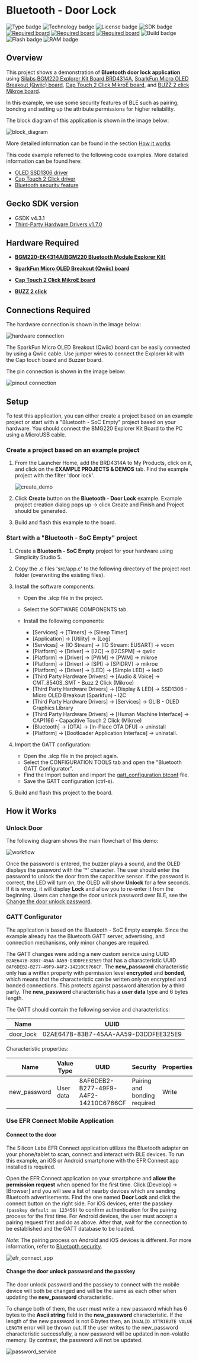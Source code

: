 # Bluetooth - Door Lock

![Type badge](https://img.shields.io/badge/dynamic/json?url=https://raw.githubusercontent.com/SiliconLabs/application_examples_ci/master/bluetooth_applications/bluetooth_door_lock_common.json&label=Type&query=type&color=green)
![Technology badge](https://img.shields.io/badge/dynamic/json?url=https://raw.githubusercontent.com/SiliconLabs/application_examples_ci/master/bluetooth_applications/bluetooth_door_lock_common.json&label=Technology&query=technology&color=green)
![License badge](https://img.shields.io/badge/dynamic/json?url=https://raw.githubusercontent.com/SiliconLabs/application_examples_ci/master/bluetooth_applications/bluetooth_door_lock_common.json&label=License&query=license&color=green)
![SDK badge](https://img.shields.io/badge/dynamic/json?url=https://raw.githubusercontent.com/SiliconLabs/application_examples_ci/master/bluetooth_applications/bluetooth_door_lock_common.json&label=SDK&query=sdk&color=green)
[![Required board](https://img.shields.io/badge/Mikroe-Cap%20Touch%202%20click-green)](https://www.mikroe.com/cap-touch-2-click)
[![Required board](https://img.shields.io/badge/Mikroe-BUZZ%202%20CLICK-green)](https://www.mikroe.com/buzz-2-click)
[![Required board](https://img.shields.io/badge/Sparkfun-Micro%20OLED%20Breakout-green)](https://www.sparkfun.com/products/14532)
![Build badge](https://img.shields.io/endpoint?url=https://raw.githubusercontent.com/SiliconLabs/application_examples_ci/master/bluetooth_applications/bluetooth_door_lock_build_status.json)
![Flash badge](https://img.shields.io/badge/dynamic/json?url=https://raw.githubusercontent.com/SiliconLabs/application_examples_ci/master/bluetooth_applications/bluetooth_door_lock_common.json&label=Flash&query=flash&color=blue)
![RAM badge](https://img.shields.io/badge/dynamic/json?url=https://raw.githubusercontent.com/SiliconLabs/application_examples_ci/master/bluetooth_applications/bluetooth_door_lock_common.json&label=RAM&query=ram&color=blue)

## Overview

This project shows a demonstration of **Bluetooth door lock application** using [Silabs BGM220 Explorer Kit Board BRD4314A](https://www.silabs.com/development-tools/wireless/bluetooth/bgm220-explorer-kit), [SparkFun Micro OLED Breakout (Qwiic) board](https://www.sparkfun.com/products/14532), [Cap Touch 2 Click MikroE board](https://www.mikroe.com/cap-touch-2-click), and [BUZZ 2 click Mikroe board](https://www.mikroe.com/buzz-2-click).

In this example, we use some security features of BLE such as pairing, bonding and setting up the attribute permissions for higher reliability.

The block diagram of this application is shown in the image below:

![block_diagram](images/block_diagram.png)

More detailed information can be found in the section [How it works](#how-it-works)

This code example referred to the following code examples. More detailed information can be found here:

- [OLED SSD1306 driver](https://github.com/SiliconLabs/third_party_hw_drivers_extension/tree/master/driver/public/silabs/micro_oled_ssd1306)
- [Cap Touch 2 Click driver](https://github.com/SiliconLabs/third_party_hw_drivers_extension/tree/master/driver/public/mikroe/captouch2_cap1166)
- [Bluetooth security feature](https://github.com/SiliconLabs/bluetooth_stack_features/tree/master/security)

## Gecko SDK version

- GSDK v4.3.1
- [Third-Party Hardware Drivers v1.7.0](https://github.com/SiliconLabs/third_party_hw_drivers_extension)

## Hardware Required

- [**BGM220-EK4314A(BGM220 Bluetooth Module Explorer Kit)**](https://www.silabs.com/development-tools/wireless/bluetooth/bgm220-explorer-kit)

- [**SparkFun Micro OLED Breakout (Qwiic) board**](https://www.sparkfun.com/products/14532)

- [**Cap Touch 2 Click MikroE board**](https://www.mikroe.com/cap-touch-2-click)

- [**BUZZ 2 click**](https://www.mikroe.com/buzz-2-click)

## Connections Required

The hardware connection is shown in the image below:

![hardware connection](images/hardware_connection.png)

The SparkFun Micro OLED Breakout (Qwiic) board can be easily connected by using a Qwiic cable. Use jumper wires to connect the Explorer kit with the Cap touch board and Buzzer board.

The pin connection is shown in the image below:

![pinout connection](images/pinout_connection.png)

## Setup

To test this application, you can either create a project based on an example project or start with a "Bluetooth - SoC Empty" project based on your hardware. You should connect the BMG220 Explorer Kit Board to the PC using a MicroUSB cable.

### Create a project based on an example project

1. From the Launcher Home, add the BRD4314A  to My Products, click on it, and click on the **EXAMPLE PROJECTS & DEMOS** tab. Find the example project with the filter 'door lock'.

   ![create_demo](images/creat_demo.png "Create a project based on an example project")

2. Click **Create** button on the **Bluetooth - Door Lock** example. Example project creation dialog pops up -> click Create and Finish and Project should be generated.

3. Build and flash this example to the board.

### Start with a "Bluetooth - SoC Empty" project

1. Create a **Bluetooth - SoC Empty** project for your hardware using Simplicity Studio 5.

2. Copy the .c files 'src/app.c' to the following directory of the project root folder (overwriting the existing files).

3. Install the software components:

    - Open the .slcp file in the project.

    - Select the SOFTWARE COMPONENTS tab.

    - Install the following components:

        - [Services] →  [Timers] →  [Sleep Timer]
        - [Application] →  [Utility] → [Log]
        - [Services] →  [IO Stream] → [IO Stream: EUSART] → vcom
        - [Platform] →  [Driver] → [I2C] →  [I2CSPM] → qwiic
        - [Platform] →  [Driver] → [PWM] →  [PWM] → mikroe
        - [Platform] →  [Driver] → [SPI] →  [SPIDRV] → mikroe
        - [Platform] →  [Driver] → [LED] → [Simple LED] → led0
        - [Third Party Hardware Drivers] → [Audio & Voice] → CMT_8540S_SMT - Buzz 2 Click (Mikroe)
        - [Third Party Hardware Drivers] → [Display & LED] → SSD1306 - Micro OLED Breakout (Sparkfun) - I2C
        - [Third Party Hardware Drivers] → [Services] → GLIB - OLED Graphics Library
        - [Third Party Hardware Drivers] → [Human Machine Interface] → CAP1166 - Capacitive Touch 2 Click (Mikroe)
        - [Bluetooth] → [OTA] → [In-Place OTA DFU] → uninstall
        - [Platform] → [Bootloader Application Interface] → uninstall.

4. Import the GATT configuration:

    - Open the .slcp file in the project again.
    - Select the CONFIGURATION TOOLS tab and open the "Bluetooth GATT Configurator".
    - Find the Import button and import the [gatt_configuration.btconf](config/btconf/gatt_configuration.btconf) file.
    - Save the GATT configuration (ctrl-s).

5. Build and flash this project to the board.

## How it Works

### Unlock Door

The following diagram shows the main flowchart of this demo:

![workflow](images/work_flow.png)

Once the password is entered, the buzzer plays a sound, and the OLED displays the password with the '\*' character. The user should enter the password to unlock the door from the capacitive sensor. If the password is correct, the LED will turn on, the OLED will show **Unlock** for a few seconds. If it is wrong, it will display **Lock** and allow you to re-enter it from the beginning. Users can change the door unlock password over BLE, see the [Change the door unlock password](#change-the-door-unlock-password-and-the-passkey).

### GATT Configurator

The application is based on the Bluetooth - SoC Empty example. Since the example already has the Bluetooth GATT server, advertising, and connection mechanisms, only minor changes are required.

The GATT changes were adding a new custom service using UUID `02AE647B-83B7-45AA-AA59-D3DDFEE325E9` that has a characteristic UUID `8AF6DEB2-B277-49F9-A4F2-14210C6766CF`. The **new_password** characteristic only has a written property with permission level **encrypted** and **bonded**, which means that the characteristic can be written only on encrypted and bonded connections. This protects against password alteration by a third party. The **new_password** characteristic has a **user data** type and 6 bytes length.

The GATT should contain the following service and characteristics:

| Name      | UUID                                 |
| --------- | ------------------------------------ |
| door_lock | 02AE647B-83B7-45AA-AA59-D3DDFEE325E9 |

Characteristic properties:

| Name         | Value Type | UUID                                 | Security                     | Properties |        Comment         |
| ------------ | ---------- | ------------------------------------ | ---------------------------- | ---------- | :--------------------: |
| new_password | User data  | 8AF6DEB2-B277-49F9-A4F2-14210C6766CF | Pairing and bonding required | Write      | Write with a response. |

### Use EFR Connect Mobile Application

#### Connect to the door

The Silicon Labs EFR Connect application utilizes the Bluetooth adapter on your phone/tablet to scan, connect and interact with BLE devices. To run this example, an iOS or Android smartphone with the EFR Connect app installed is required.

Open the EFR Connect application on your smartphone and **allow the permission request** when opened for the first time. Click [Develop] -> [Browser] and you will see a list of nearby devices which are sending Bluetooth advertisements. Find the one named **Door Lock** and click the connect button on the right side. For iOS devices, enter the passkey `(passkey default as 123456)` to confirm authentication for the pairing process for the first time. For Android devices, the user must accept a pairing request first and do as above. After that, wait for the connection to be established and the GATT database to be loaded.

_Note_: The pairing process on Android and iOS devices is different. For more information, refer to [Bluetooth security](https://github.com/SiliconLabs/bluetooth_stack_features/tree/master/security).

![efr_connect_app](images/efr_connect_app.png "EFR Connect app")

#### Change the door unlock password and the passkey

The door unlock password and the passkey to connect with the mobile device will both be changed and will be the same as each other when updating the **new_password** characteristic.

To change both of them, the user must write a new password which has 6 bytes to the **Ascii string** field in the **new_password** characteristic. If the length of the new password is not 6 bytes then, an `INVALID ATTRIBUTE VALUE LENGTH` error will be thrown out. If the user writes to the new_password characteristic successfully, a new password will be updated in non-volatile memory. By contrast, the password will not be updated.

![password_service](images/password_service.png "Password")
